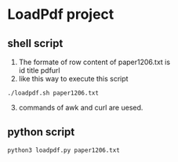 # LoadPdf project

## shell script
1. The formate of  row content of paper1206.txt is  
   id  title  pdfurl
2. like this way to execute this script
```
./loadpdf.sh paper1206.txt
```
3. commands of awk and curl are uesed. 

## python script
```
python3 loadpdf.py paper1206.txt
```
